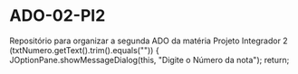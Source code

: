 # ADO-02-PI2
Repositório para organizar a segunda ADO da matéria Projeto Integrador 2
(txtNumero.getText().trim().equals("")) {
            JOptionPane.showMessageDialog(this, "Digite o Número da nota");
            return;
